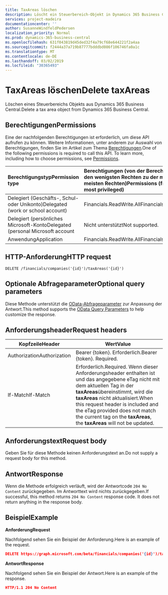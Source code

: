 ```yaml
---
title: TaxAreas löschen
description: Löscht ein Steuerbereich-Objekt in Dynamics 365 Business Central.
services: project-madeira
documentationcenter: ''
author: SusanneWindfeldPedersen
localization_priority: Normal
ms.prod: dynamics-365-business-central
ms.openlocfilehash: 631f043819d45ded32f4a79cf68e644221f2a4aa
ms.sourcegitcommit: f2444a37a719b87777bdddbd086f106746fa0a1c
ms.translationtype: MT
ms.contentlocale: de-DE
ms.lasthandoff: 03/02/2019
ms.locfileid: "30365493"
---
```

# <a name="delete-taxareas"></a><span data-ttu-id="83ef2-103">TaxAreas löschen</span><span class="sxs-lookup"><span data-stu-id="83ef2-103">Delete taxAreas</span></span>
<span data-ttu-id="83ef2-104">Löschen eines Steuerbereichs Objekts aus Dynamics 365 Business Central.</span><span class="sxs-lookup"><span data-stu-id="83ef2-104">Delete a tax area object from Dynamics 365 Business Central.</span></span>

## <a name="permissions"></a><span data-ttu-id="83ef2-105">Berechtigungen</span><span class="sxs-lookup"><span data-stu-id="83ef2-105">Permissions</span></span>
<span data-ttu-id="83ef2-p101">Eine der nachfolgenden Berechtigungen ist erforderlich, um diese API aufrufen zu können. Weitere Informationen, unter anderem zur Auswahl von Berechtigungen, finden Sie im Artikel zum Thema [Berechtigungen](/graph/permissions-reference).</span><span class="sxs-lookup"><span data-stu-id="83ef2-p101">One of the following permissions is required to call this API. To learn more, including how to choose permissions, see [Permissions](/graph/permissions-reference).</span></span>

|<span data-ttu-id="83ef2-108">Berechtigungstyp</span><span class="sxs-lookup"><span data-stu-id="83ef2-108">Permission type</span></span> |<span data-ttu-id="83ef2-109">Berechtigungen (von der Berechtigung mit den wenigsten Rechten zu der mit den meisten Rechten)</span><span class="sxs-lookup"><span data-stu-id="83ef2-109">Permissions (from least to most privileged)</span></span>|
|:---------------|:------------------------------------------|
|<span data-ttu-id="83ef2-110">Delegiert (Geschäfts-, Schul- oder Unikonto)</span><span class="sxs-lookup"><span data-stu-id="83ef2-110">Delegated (work or school account)</span></span>|<span data-ttu-id="83ef2-111">Financials.ReadWrite.All</span><span class="sxs-lookup"><span data-stu-id="83ef2-111">Financials.ReadWrite.All</span></span> |
|<span data-ttu-id="83ef2-112">Delegiert (persönliches Microsoft-Konto</span><span class="sxs-lookup"><span data-stu-id="83ef2-112">Delegated (personal Microsoft account</span></span>|<span data-ttu-id="83ef2-113">Nicht unterstützt</span><span class="sxs-lookup"><span data-stu-id="83ef2-113">Not supported.</span></span>|
|<span data-ttu-id="83ef2-114">Anwendung</span><span class="sxs-lookup"><span data-stu-id="83ef2-114">Application</span></span>|<span data-ttu-id="83ef2-115">Financials.ReadWrite.All</span><span class="sxs-lookup"><span data-stu-id="83ef2-115">Financials.ReadWrite.All</span></span>|

## <a name="http-request"></a><span data-ttu-id="83ef2-116">HTTP-Anforderung</span><span class="sxs-lookup"><span data-stu-id="83ef2-116">HTTP request</span></span>
```
DELETE /financials/companies('{id}')/taxAreas('{id}')
```

## <a name="optional-query-parameters"></a><span data-ttu-id="83ef2-117">Optionale Abfrageparameter</span><span class="sxs-lookup"><span data-stu-id="83ef2-117">Optional query parameters</span></span>
<span data-ttu-id="83ef2-118">Diese Methode unterstützt die [OData-Abfrageparameter](/graph/query-parameters) zur Anpassung der Antwort.</span><span class="sxs-lookup"><span data-stu-id="83ef2-118">This method supports the [OData Query Parameters](/graph/query-parameters) to help customize the response.</span></span>

## <a name="request-headers"></a><span data-ttu-id="83ef2-119">Anforderungsheader</span><span class="sxs-lookup"><span data-stu-id="83ef2-119">Request headers</span></span>
|<span data-ttu-id="83ef2-120">Kopfzeile</span><span class="sxs-lookup"><span data-stu-id="83ef2-120">Header</span></span>|<span data-ttu-id="83ef2-121">Wert</span><span class="sxs-lookup"><span data-stu-id="83ef2-121">Value</span></span>|
|------|-----|
|<span data-ttu-id="83ef2-122">Authorization</span><span class="sxs-lookup"><span data-stu-id="83ef2-122">Authorization</span></span>  |<span data-ttu-id="83ef2-p102">Bearer {token}. Erforderlich.</span><span class="sxs-lookup"><span data-stu-id="83ef2-p102">Bearer {token}. Required.</span></span> |
|<span data-ttu-id="83ef2-125">If-Match</span><span class="sxs-lookup"><span data-stu-id="83ef2-125">If-Match</span></span>       |<span data-ttu-id="83ef2-126">Erforderlich.</span><span class="sxs-lookup"><span data-stu-id="83ef2-126">Required.</span></span> <span data-ttu-id="83ef2-127">Wenn dieser Anforderungsheader enthalten ist und das angegebene eTag nicht mit dem aktuellen Tag in der **taxAreas**übereinstimmt, wird die **taxAreas** nicht aktualisiert.</span><span class="sxs-lookup"><span data-stu-id="83ef2-127">When this request header is included and the eTag provided does not match the current tag on the **taxAreas**, the **taxAreas** will not be updated.</span></span> |

## <a name="request-body"></a><span data-ttu-id="83ef2-128">Anforderungstext</span><span class="sxs-lookup"><span data-stu-id="83ef2-128">Request body</span></span>

<span data-ttu-id="83ef2-129">Geben Sie für diese Methode keinen Anforderungstext an.</span><span class="sxs-lookup"><span data-stu-id="83ef2-129">Do not supply a request body for this method.</span></span>

## <a name="response"></a><span data-ttu-id="83ef2-130">Antwort</span><span class="sxs-lookup"><span data-stu-id="83ef2-130">Response</span></span>

<span data-ttu-id="83ef2-p104">Wenn die Methode erfolgreich verläuft, wird der Antwortcode ```204 No Content``` zurückgegeben. Im Antworttext wird nichts zurückgegeben.</span><span class="sxs-lookup"><span data-stu-id="83ef2-p104">If successful, this method returns ```204 No Content``` response code. It does not return anything in the response body.</span></span>

## <a name="example"></a><span data-ttu-id="83ef2-133">Beispiel</span><span class="sxs-lookup"><span data-stu-id="83ef2-133">Example</span></span>

<span data-ttu-id="83ef2-134">**Anforderung**</span><span class="sxs-lookup"><span data-stu-id="83ef2-134">**Request**</span></span>

<span data-ttu-id="83ef2-135">Nachfolgend sehen Sie ein Beispiel der Anforderung.</span><span class="sxs-lookup"><span data-stu-id="83ef2-135">Here is an example of the request.</span></span>

```json
DELETE https://graph.microsoft.com/beta/financials/companies('{id}')/taxAreas('{id}')
```

<span data-ttu-id="83ef2-136">**Antwort**</span><span class="sxs-lookup"><span data-stu-id="83ef2-136">**Response**</span></span> 

<span data-ttu-id="83ef2-137">Nachfolgend sehen Sie ein Beispiel der Antwort.</span><span class="sxs-lookup"><span data-stu-id="83ef2-137">Here is an example of the response.</span></span> 

```json
HTTP/1.1 204 No Content
```
